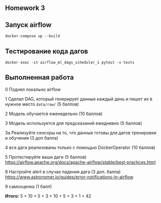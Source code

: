 Homework 3
-------------------

## Запуск airflow
```
docker-compose up --build
```

## Тестирование кода дагов
```
docker exec -it airflow_ml_dags_scheduler_1 pytest -v tests
```

## Выполненная работа

0 Поднял локально airflow

1 Сделал DAG, который генерирует данные каждый день и пишет их в нужное место `data/raw/` (5 баллов)

2 Модель обучается еженедельно (10 баллов) 

3 Модель используется для предсказаний ежедневно (5 баллов) 

3а Реализуйте сенсоры на то, что данные готовы для дагов тренировки и обучения (3 доп балла)

4 все даги реализованы только с помощью DockerOperator (10 баллов)

5 Протестируйте ваши даги (5 баллов) https://airflow.apache.org/docs/apache-airflow/stable/best-practices.html 

8 Настройте alert в случае падения дага (3 доп. балла)
https://www.astronomer.io/guides/error-notifications-in-airflow

9 самооценка (1 балл)

**Итого:** 5 + 10 + 5 + 3 + 10 + 5 + 3 + 1 = 42